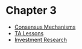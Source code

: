# Chapter 3
* [Consensus Mechanisms](https://tokens-economy.gitbook.io/consensus/)
* [TA Lessons](https://docs.google.com/document/d/15c3rN15rkXldY8Te3GDG4NG7noaaoikydOoZQlElwXw/edit)
* [Investment Research](https://openbb.co)
